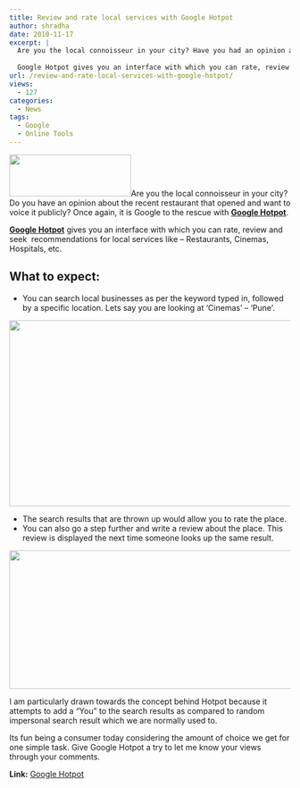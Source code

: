 ```yaml
---
title: Review and rate local services with Google Hotpot
author: shradha
date: 2010-11-17
excerpt: |
  Are you the local connoisseur in your city? Have you had an opinion about the recent restaurant that opened and wanted to voice it publicly? Once again, it is Google to the rescue with Google Hotpot.
  
  Google Hotpot gives you an interface with which you can rate, review and seek  recommendations for local services like - Restaurants, Cinemas, Hospitals, etc.
url: /review-and-rate-local-services-with-google-hotpot/
views:
  - 127
categories:
  - News
tags:
  - Google
  - Online Tools
---
```

<a rel="attachment wp-att-32125" href="http://devilsworkshop.org/review-and-rate-local-services-with-google-hotpot/google_hotpot/"><img class="size-full wp-image-32125 alignright" title="Google_hotpot" src="http://cdn.devilsworkshop.org/files/2010/11/Google_hotpot.png" alt="" width="218" height="75" /></a>Are you the local connoisseur in your city? Do you have an opinion about the recent restaurant that opened and want to voice it publicly? Once again, it is Google to the rescue with <a href="http://www.google.com/hotpot" onclick="_gaq.push(['_trackEvent', 'outbound-article', 'http://www.google.com/hotpot', 'Google Hotpot']);" target="_blank"><strong>Google Hotpot</strong></a>.

**<a href="http://www.google.com/hotpot" onclick="_gaq.push(['_trackEvent', 'outbound-article', 'http://www.google.com/hotpot', 'Google Hotpot']);" target="_blank">Google Hotpot</a>** gives you an interface with which you can rate, review and seek  recommendations for local services like &#8211; Restaurants, Cinemas, Hospitals, etc.

## What to expect:

  * You can search local businesses as per the keyword typed in, followed by a specific location. Lets say you are looking at &#8216;Cinemas&#8217; &#8211; &#8216;Pune&#8217;.

<a rel="attachment wp-att-32128" href="http://devilsworkshop.org/review-and-rate-local-services-with-google-hotpot/google_hotpot_searchresult/"><img class="alignnone size-full wp-image-32128" title="Google_hotpot_searchresult" src="http://cdn.devilsworkshop.org/files/2010/11/Google_hotpot_searchresult.png" alt="" width="600" height="333" /></a>

  * The search results that are thrown up would allow you to rate the place.
  * You can also go a step further and write a review about the place. This review is displayed the next time someone looks up the same result.

<a rel="attachment wp-att-32129" href="http://devilsworkshop.org/review-and-rate-local-services-with-google-hotpot/google_hotpot_review/"><img class="alignnone size-full wp-image-32129" title="Google_hotpot_review" src="http://cdn.devilsworkshop.org/files/2010/11/Google_hotpot_review.png" alt="" width="600" height="248" /></a>

I am particularly drawn towards the concept behind Hotpot because it attempts to add a &#8220;You&#8221; to the search results as compared to random impersonal search result which we are normally used to.

Its fun being a consumer today considering the amount of choice we get for one simple task. Give Google Hotpot a try to let me know your views through your comments.

**Link:** <a href="http://www.google.com/hotpot" onclick="_gaq.push(['_trackEvent', 'outbound-article', 'http://www.google.com/hotpot', 'Google Hotpot']);" target="_blank">Google Hotpot</a>
